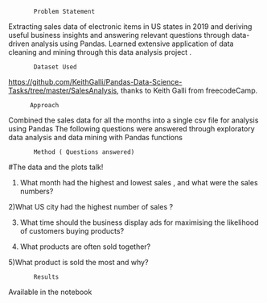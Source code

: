            Problem Statement

Extracting sales data of electronic items in US states in 2019 and deriving useful business insights and answering relevant questions through data-driven analysis using Pandas. Learned extensive application of data cleaning and mining through this data analysis project .

           Dataset Used

https://github.com/KeithGalli/Pandas-Data-Science-Tasks/tree/master/SalesAnalysis, thanks to Keith Galli from freecodeCamp.

          Approach

Combined the sales data for all the months into a single csv file for analysis using Pandas
The following questions were answered through exploratory data analysis and data mining with Pandas functions

           Method ( Questions answered)
 #The data and the plots talk!

1) What month had the highest and lowest sales , and what were the sales numbers?

2)What US city had the highest number of sales ?

3) What time should the business display ads for maximising the likelihood of customers buying products?

4) What products are often sold together?

5)What product is sold the most and why?

           Results

Available in the notebook
